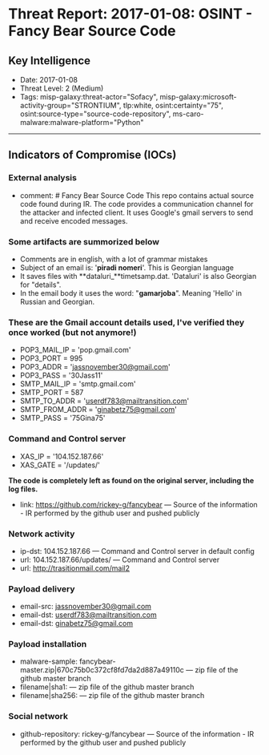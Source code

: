 # Threat Report: 2017-01-08: OSINT  - Fancy Bear Source Code


## Key Intelligence
* Date: 2017-01-08
* Threat Level: 2 (Medium)
* Tags: misp-galaxy:threat-actor="Sofacy", misp-galaxy:microsoft-activity-group="STRONTIUM", tlp:white, osint:certainty="75", osint:source-type="source-code-repository", ms-caro-malware:malware-platform="Python"

---

## Indicators of Compromise (IOCs)
### External analysis
* comment: # Fancy Bear Source Code 
This repo contains actual source code found during IR.
The code provides a communication channel for the attacker and infected client. It uses Google's gmail servers to send and receive encoded messages.

### Some artifacts are summorized below
- Comments are in english, with a lot of grammar mistakes
- Subject of an email is: '**piradi nomeri**'. This is Georgian language
- It saves files with **dataluri_**timetsamp.dat. 'Dataluri' is also Georgian for "details".
- In the email body it uses the word: "**gamarjoba**". Meaning 'Hello' in Russian and Georgian.

### These are the Gmail account details used, I've verified they once worked (but not anymore!)
- POP3_MAIL_IP = 'pop.gmail.com'  
- POP3_PORT = 995
- POP3_ADDR = 'jassnovember30@gmail.com'
- POP3_PASS = '30Jass11'
- SMTP_MAIL_IP = 'smtp.gmail.com'
- SMTP_PORT = 587
- SMTP_TO_ADDR = 'userdf783@mailtransition.com'
- SMTP_FROM_ADDR = 'ginabetz75@gmail.com'
- SMTP_PASS = '75Gina75'
  
### Command and Control server
- XAS_IP = '104.152.187.66'
- XAS_GATE = '/updates/'

**The code is completely left as found on the original server, including the log files.**
* link: https://github.com/rickey-g/fancybear — Source of the information - IR performed by the github user and pushed publicly

### Network activity
* ip-dst: 104.152.187.66 — Command and Control server in default config
* url: 104.152.187.66/updates/ — Command and Control server
* url: http://trasitionmail.com/mail2

### Payload delivery
* email-src: jassnovember30@gmail.com
* email-dst: userdf783@mailtransition.com
* email-dst: ginabetz75@gmail.com

### Payload installation
* malware-sample: fancybear-master.zip|670c75b0c372cf8fd7da2d887a49110c — zip file of the github master branch
* filename|sha1: <sha1> — zip file of the github master branch
* filename|sha256: <sha256> — zip file of the github master branch

### Social network
* github-repository: rickey-g/fancybear — Source of the information - IR performed by the github user and pushed publicly
